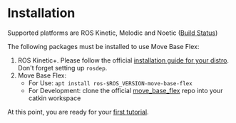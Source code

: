 # Installation 

Supported platforms are ROS Kinetic, Melodic and Noetic ([Build Status](https://github.com/naturerobots/move_base_flex#build-status))

The following packages must be installed to use Move Base Flex:

1. ROS Kinetic+. Please follow the official [installation guide for your distro](https://wiki.ros.org/ROS/Installation). Don't forget setting up `rosdep`.
2. Move Base Flex: 
    * For Use: `apt install ros-$ROS_VERSION-move-base-flex`
    * For Development: clone the official [move_base_flex](https://github.com/naturerobots/move_base_flex) repo into your catkin workspace

At this point, you are ready for your [first tutorial](./tutorials/overview.md).
